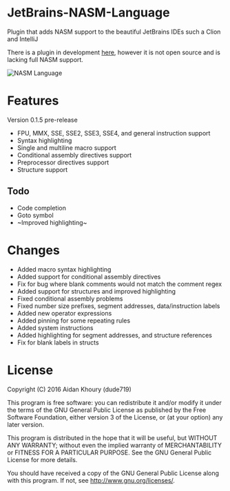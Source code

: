 # JetBrains-NASM-Language

Plugin that adds NASM support to the beautiful JetBrains IDEs such a Clion and IntelliJ

There is a plugin in development [here](https://plugins.jetbrains.com/plugin/9386-nasm-assembly-support), however it is not open source and is lacking full NASM support.

![NASM Language](http://i.imgur.com/0BW2jL7.png "NASM Language Preview")

# Features

Version 0.1.5 pre-release
- FPU, MMX, SSE, SSE2, SSE3, SSE4, and general instruction support
- Syntax highlighting
- Single and multiline macro support
- Conditional assembly directives support
- Preprocessor directives support
- Structure support

## Todo
- Code completion
- Goto symbol
- ~Improved highlighting~

# Changes

- Added macro syntax highlighting
- Added support for conditional assembly directives
- Fix for bug where blank comments would not match the comment regex
- Added support for structures and improved highlighting
- Fixed conditional assembly problems
- Fixed number size prefixes, segment addresses, data/instruction labels
- Added new operator expressions
- Added pinning for some repeating rules
- Added system instructions
- Added highlighting for segment addresses, and structure references
- Fix for blank labels in structs

# License

Copyright (C) 2016 Aidan Khoury (dude719)

This program is free software: you can redistribute it and/or modify it under the terms of the GNU General Public License as published by the Free Software Foundation, either version 3 of the License, or (at your option) any later version.

This program is distributed in the hope that it will be useful, but WITHOUT ANY WARRANTY; without even the implied warranty of MERCHANTABILITY or FITNESS FOR A PARTICULAR PURPOSE. See the GNU General Public License for more details.

You should have received a copy of the GNU General Public License along with this program. If not, see http://www.gnu.org/licenses/.
